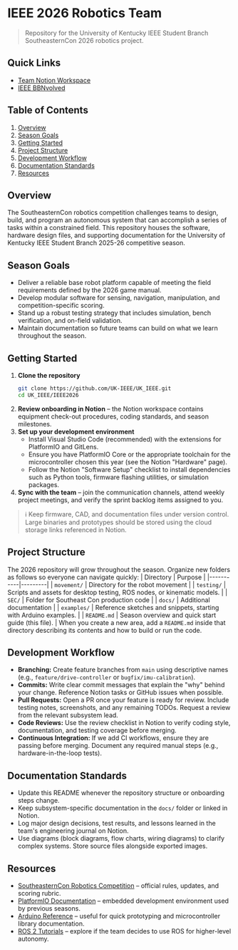 # IEEE 2026 Robotics Team
> Repository for the University of Kentucky IEEE Student Branch SoutheasternCon 2026 robotics project.
## Quick Links
- [Team Notion Workspace](https://uky-ieee-student-branch.notion.site/University-of-Kentucky-IEEE-230e04d3af04805ca183c6dcd95bffa5?pvs=74)
- [IEEE BBNvolved](https://uky.campuslabs.com/engage/organization/ieee)
## Table of Contents
1. [Overview](#overview)
2. [Season Goals](#season-goals)
3. [Getting Started](#getting-started)
4. [Project Structure](#project-structure)
5. [Development Workflow](#development-workflow)
6. [Documentation Standards](#documentation-standards)
7. [Resources](#resources)
## Overview
The SoutheasternCon robotics competition challenges teams to design, build, and program an autonomous system that can accomplish a series of tasks within a constrained field. This repository houses the software, hardware design files, and supporting documentation for the University of Kentucky IEEE Student Branch 2025-26 competitive season.

## Season Goals
- Deliver a reliable base robot platform capable of meeting the field requirements defined by the 2026 game manual.
- Develop modular software for sensing, navigation, manipulation, and competition-specific scoring.
- Stand up a robust testing strategy that includes simulation, bench verification, and on-field validation.
- Maintain documentation so future teams can build on what we learn throughout the season.
## Getting Started
1. **Clone the repository**
   ```bash
   git clone https://github.com/UK-IEEE/UK_IEEE.git
   cd UK_IEEE/IEEE2026
   ```
2. **Review onboarding in Notion** – the Notion workspace contains equipment check-out procedures, coding standards, and season milestones.
3. **Set up your development environment**
   - Install Visual Studio Code (recommended) with the extensions for PlatformIO and GitLens.
   - Ensure you have PlatformIO Core or the appropriate toolchain for the microcontroller chosen this year (see the Notion "Hardware" page).
   - Follow the Notion "Software Setup" checklist to install dependencies such as Python tools, firmware flashing utilities, or simulation packages.
4. **Sync with the team** – join the communication channels, attend weekly project meetings, and verify the sprint backlog items assigned to you.
> ℹ️ Keep firmware, CAD, and documentation files under version control. Large binaries and prototypes should be stored using the cloud storage links referenced in Notion.
## Project Structure
The 2026 repository will grow throughout the season. Organize new folders as follows so everyone can navigate quickly:
| Directory | Purpose |
|-----------|---------|
| `movement/` | Directory for the robot movement |
| `testing/` | Scripts and assets for desktop testing, ROS nodes, or kinematic models. |
| `SEC/` | Folder for Southeast Con production code |
| `docs/` | Additional documentation |
| `examples/` | Reference sketches and snippets, starting with Arduino examples. |
| `README.md` | Season overview and quick start guide (this file). |
When you create a new area, add a `README.md` inside that directory describing its contents and how to build or run the code.
## Development Workflow
- **Branching:** Create feature branches from `main` using descriptive names (e.g., `feature/drive-controller` or `bugfix/imu-calibration`).
- **Commits:** Write clear commit messages that explain the "why" behind your change. Reference Notion tasks or GitHub issues when possible.
- **Pull Requests:** Open a PR once your feature is ready for review. Include testing notes, screenshots, and any remaining TODOs. Request a review from the relevant subsystem lead.
- **Code Reviews:** Use the review checklist in Notion to verify coding style, documentation, and testing coverage before merging.
- **Continuous Integration:** If we add CI workflows, ensure they are passing before merging. Document any required manual steps (e.g., hardware-in-the-loop tests).
## Documentation Standards
- Update this README whenever the repository structure or onboarding steps change.
- Keep subsystem-specific documentation in the `docs/` folder or linked in Notion.
- Log major design decisions, test results, and lessons learned in the team's engineering journal on Notion.
- Use diagrams (block diagrams, flow charts, wiring diagrams) to clarify complex systems. Store source files alongside exported images.
## Resources
- [SoutheasternCon Robotics Competition](https://site.ieee.org/southeastcon/robotics/) – official rules, updates, and scoring rubric.
- [PlatformIO Documentation](https://docs.platformio.org/) – embedded development environment used by previous seasons.
- [Arduino Reference](https://www.arduino.cc/reference/en/) – useful for quick prototyping and microcontroller library documentation.
- [ROS 2 Tutorials](https://docs.ros.org/en/iron/Tutorials.html) – explore if the team decides to use ROS for higher-level autonomy.